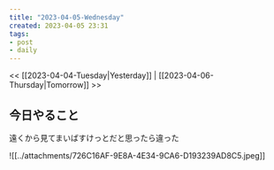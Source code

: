 ```yaml
---
title: "2023-04-05-Wednesday"
created: 2023-04-05 23:31
tags:
- post
- daily
---
```


<< [[2023-04-04-Tuesday|Yesterday]] | [[2023-04-06-Thursday|Tomorrow]] >>

## 今日やること

遠くから見てまいばすけっとだと思ったら違った

![[../attachments/726C16AF-9E8A-4E34-9CA6-D193239AD8C5.jpeg]]